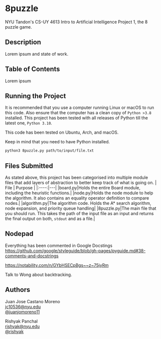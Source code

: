 # 8puzzle
NYU Tandon's CS-UY 4613 Intro to Artificial Intelligence Project 1, the 8 puzzle game.  

## Description
Lorem ipsum and state of work.

## Table of Contents
Lorem ipsum

## Running the Project
It is recommended that you use a computer running Linux or macOS to run this code. Also ensure that the computer has a clean copy of `Python >3.8` installed. This project has been tested with all releases of Python till the latest one, `Python 3.10`.   

This code has been tested on Ubuntu, Arch, and macOS.   

Keep in mind that you need to have Python installed.   
```bash
python3 8puzzle.py path/to/input/file.txt
```


## Files Submitted
As stated above, this project has been categorised into multiple module files that add layers of abstraction to better keep track of what is going on.
| File | Purpose |
|:----:|---|
|board.py|Holds the entire Board module, including the heuristic functions.|
|node.py|Holds the node module to help the algorithm. It also contains an equality operator definition to compare nodes.|
|algorithm.py|The algorithm code. Holds the A* search algorithm, node expansion, and priority queue handling|
|8puzzle.py|The main file that you should run. This takes the path of the input file as an input and returns the final output on both, `stdout` and as a file.|


## Nodepad
Everything has been commented in Google Docstings https://github.com/google/styleguide/blob/gh-pages/pyguide.md#38-comments-and-docstrings

https://notability.com/n/GYbHSECpBgs~~z~75jyRm

Talk to Wong about backtracking.

## Authors
Juan Jose Castano Moreno   
jc10536@nyu.edu   
[@juanjomoreno11](https://github.com/juanjomoreno11)   

Rishyak Panchal   
rishyak@nyu.edu   
[@rishyak](https://github.com/rishyak)   
